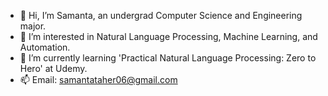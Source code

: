 - 👋 Hi, I’m Samanta, an undergrad Computer Science and Engineering major.
- 👀 I’m interested in Natural Language Processing, Machine Learning, and Automation.
- 🌱 I’m currently learning 'Practical Natural Language Processing: Zero to Hero' at Udemy.
- 📫 Email: samantataher06@gmail.com

<!---
SamantaBinte/SamantaBinte is a ✨ special ✨ repository because its `README.md` (this file) appears on your GitHub profile.
You can click the Preview link to take a look at your changes.
--->
